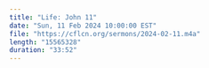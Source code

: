 ```yaml
---
title: "Life: John 11"
date: "Sun, 11 Feb 2024 10:00:00 EST"
file: "https://cflcn.org/sermons/2024-02-11.m4a"
length: "15565328"
duration: "33:52"
---
```

